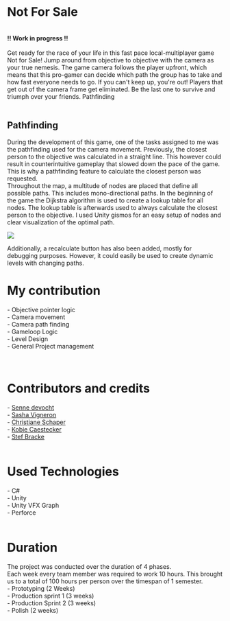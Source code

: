 # Not For Sale
<br>
<b>!! Work in progress !!</b> <br>
<br>
Get ready for the race of your life in this fast pace local-multiplayer game Not for Sale! Jump around from objective to objective with the camera as your true nemesis.  The game camera follows the player upfront, which means that this pro-gamer can decide which path the group has to take and how fast everyone needs to go. If you can't keep up, you're out! Players that get out of the camera frame get eliminated. Be the last one to survive and triumph over your friends.
Pathfinding<br>
<br>

## Pathfinding
During the development of this game, one of the tasks assigned to me was the pathfinding used for the camera movement. Previously, the closest person to the objective was calculated in a straight line. This however could result in counterintuitive gameplay that slowed down the pace of the game. This is why a pathfinding feature to calculate the closest person was requested.<br>
Throughout the map, a multitude of nodes are placed that define all possible paths. This includes mono-directional paths. In the beginning of the game the Dijkstra algorithm is used to create a lookup table for all nodes. The lookup table is afterwards used to always calculate the closest person to the objective. I used Unity gismos for an easy setup of nodes and clear visualization of the optimal path. 

<img class="snap-center" src="https://ik.imagekit.io/gillianassi/Projects/NotForSale/PathFinding_ZKGZXEafw.jpg?ik-sdk-version=javascript-1.4.3&updatedAt=1651708374033"/>

Additionally, a recalculate button has also been added, mostly for debugging purposes. However, it could easily be used to create dynamic levels with changing paths.
<br>

# My contribution
\-	Objective pointer logic <br>
\-	Camera movement <br>
\-	Camera path finding<br>
\-	Gameloop Logic<br>
\-	Level Design<br>
\-	General Project management<br><br>
<br>

# Contributors and credits
\- <a class="text-gPrimaryColor" href="https://sennedevocht.com/">Senne devocht</a><br>
\- <a class="text-gPrimaryColor" href="https://www.sashavigneron.com/">Sasha Vigneron</a><br>
\- <a class="text-gPrimaryColor" href="https://www.artstation.com/schaper360">Christiane Schaper</a><br> 
\- <a class="text-gPrimaryColor" href="https://www.artstation.com/kocaes">Kobie Caestecker</a><br> 
\- <a class="text-gPrimaryColor" href="https://www.artstation.com/stef_bracke">Stef Bracke</a><br>
<br>

# Used Technologies
\-	C#<br>
\-	Unity <br>
\-	Unity VFX Graph<br>
\-	Perforce<br>
<br>

# Duration
The project was conducted over the duration of 4 phases.<br>Each week every team member was required to work 10 hours. This brought us to a total of 100 hours per person over the timespan of 1 semester.<br>
\- 	Prototyping (2 Weeks)<br>
\- 	Production sprint 1 (3 weeks)<br>
\- 	Production Sprint 2 (3 weeks)<br>
\- 	Polish (2 weeks)<br>
